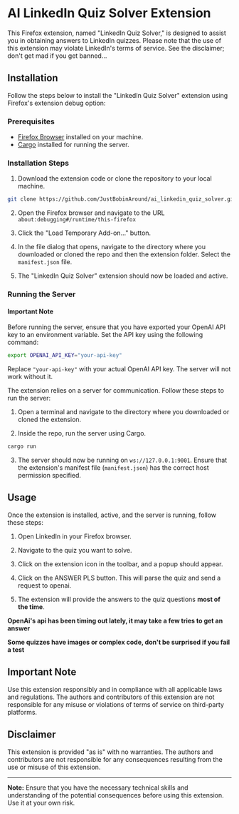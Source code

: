 # AI LinkedIn Quiz Solver Extension

This Firefox extension, named "LinkedIn Quiz Solver," is designed to assist you
in obtaining answers to LinkedIn quizzes. Please note that the use of this
extension may violate LinkedIn's terms of service. See the disclaimer; don't
get mad if you get banned...

## Installation

Follow the steps below to install the "LinkedIn Quiz Solver" extension using
Firefox's extension debug option:

### Prerequisites

- [Firefox Browser](https://www.mozilla.org/en-US/firefox/download/) installed on your machine.
- [Cargo](https://doc.rust-lang.org/cargo/getting-started/installation.html) installed for running the server.

### Installation Steps

1. Download the extension code or clone the repository to your local machine.

```bash
git clone https://github.com/JustBobinAround/ai_linkedin_quiz_solver.git
```

2. Open the Firefox browser and navigate to the URL `about:debugging#/runtime/this-firefox`

3. Click the "Load Temporary Add-on..." button.

4. In the file dialog that opens, navigate to the directory where you
   downloaded or cloned the repo and then the extension folder. Select the
   `manifest.json` file.

5. The "LinkedIn Quiz Solver" extension should now be loaded and active.

### Running the Server

#### Important Note

Before running the server, ensure that you have exported your OpenAI API key
to an environment variable. Set the API key using the following command:

```bash
export OPENAI_API_KEY="your-api-key"
```

Replace `"your-api-key"` with your actual OpenAI API key. The server will not work
without it.


The extension relies on a server for communication. Follow these steps to run
the server:

1. Open a terminal and navigate to the directory where you downloaded or cloned
   the extension.

2. Inside the repo, run the server using Cargo.

```bash
cargo run
```

3. The server should now be running on `ws://127.0.0.1:9001`. Ensure that the
   extension's manifest file (`manifest.json`) has the correct host permission
   specified.

## Usage

Once the extension is installed, active, and the server is running, follow
these steps:

1. Open LinkedIn in your Firefox browser.

2. Navigate to the quiz you want to solve.

3. Click on the extension icon in the toolbar, and a popup should appear.

4. Click on the ANSWER PLS button. This will parse the quiz and send a request to openai.

4. The extension will provide the answers to the quiz questions **most of the time**.

**OpenAi's api has been timing out lately, it may take a few tries to get an answer**

**Some quizzes have images or complex code, don't be surprised if you fail a test**

## Important Note

Use this extension responsibly and in compliance with all applicable laws and
regulations. The authors and contributors of this extension are not responsible
for any misuse or violations of terms of service on third-party platforms.

## Disclaimer

This extension is provided "as is" with no warranties. The authors and
contributors are not responsible for any consequences resulting from the use or
misuse of this extension.

---

**Note:** Ensure that you have the necessary technical skills and understanding
of the potential consequences before using this extension. Use it at your own
risk.

